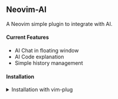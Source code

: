 ## Neovim-AI

A Neovim simple plugin to integrate with AI.

#### Current Features

- AI Chat in floating window
- AI Code explanation
- Simple history management

#### Installation

<details>
<summary>Installation with vim-plug</summary>

```vim
call plug#begin()

Plug 'kiminandayo19/nvim-ai'

call plug#end()

lua << EOF
require('floating').setup({
  config = {
    api_url = os.getenv("AI_MODEL_URL"),
    api_key = os.getenv("YOUR_AI_API_KEY"),
    model = "YOUR_AI_MODEL"
  },
  system_role = "You are a helpful AI Assistant",
  max_conversation_history_len = 10,
})
EOF
```
</details>
